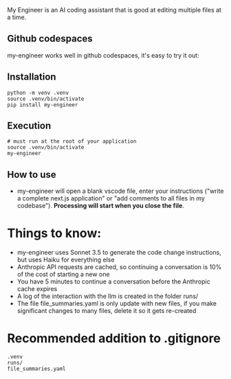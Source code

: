 My Engineer is an AI coding assistant that is good at editing multiple files at a time.


## Github codespaces   
my-engineer works well in github codespaces, it's easy to try it out: 


## Installation
```
python -m venv .venv
source .venv/bin/activate
pip install my-engineer
```

## Execution

```
# must run at the root of your application
source .venv/bin/activate
my-engineer
```

## How to use

- my-engineer will open a blank vscode file, enter your instructions ("write a complete next.js application" or "add comments to all files in my codebase"). **Processing will start when you close the file**.


# Things to know:

- my-engineer uses Sonnet 3.5 to generate the code change instructions, but uses Haiku for everything else
- Anthropic API requests are cached, so continuing a conversation is 10% of the cost of starting a new one
- You have 5 minutes to continue a conversation before the Anthropic cache expires
- A log of the interaction with the llm is created in the folder runs/ 
- The file file_summaries.yaml is only update with new files, if you make significant changes to many files, delete it so it gets re-created

# Recommended addition to .gitignore

```
.venv
runs/
file_summaries.yaml
```